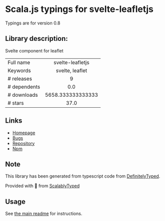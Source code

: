 
# Scala.js typings for svelte-leafletjs

Typings are for version 0.8

## Library description:
Svelte component for leaflet

|                    |                 |
| ------------------ | :-------------: |
| Full name          | svelte-leafletjs |
| Keywords           | svelte, leaflet |
| # releases         | 9 |
| # dependents       | 0.0 |
| # downloads        | 5658.333333333333 |
| # stars            | 37.0 |

## Links
- [Homepage](https://ngyewch.github.io/svelte-leaflet/)
- [Bugs](https://github.com/ngyewch/svelte-leaflet/issues)
- [Repository](https://github.com/ngyewch/svelte-leaflet)
- [Npm](https://www.npmjs.com/package/svelte-leafletjs)
    


## Note
This library has been generated from typescript code from [DefinitelyTyped](https://definitelytyped.org).

Provided with :purple_heart: from [ScalablyTyped](https://github.com/oyvindberg/ScalablyTyped)

## Usage
See [the main readme](../../readme.md) for instructions.



